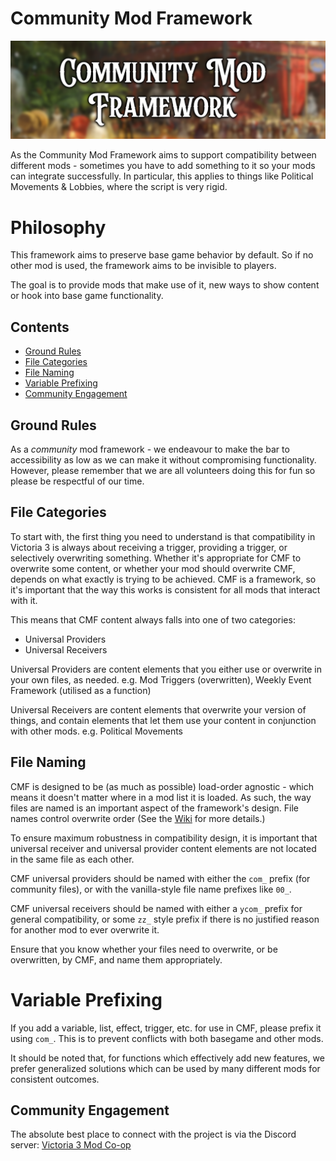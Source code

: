 # Community Mod Framework
![banner.png](../docs/banner.png)

As the Community Mod Framework aims to support compatibility between different mods - sometimes you have to add something to it so your mods can integrate successfully.
In particular, this applies to things like Political Movements & Lobbies, where the script is very rigid.

# Philosophy

This framework aims to preserve base game behavior by default.
So if no other mod is used, the framework aims to be invisible to players.

The goal is to provide mods that make use of it, new ways to show content or hook into base game functionality.

## Contents
* [Ground Rules](#ground-rules)
* [File Categories](#file-categories)
* [File Naming](#file-naming)
* [Variable Prefixing](#variable-prefixing)
* [Community Engagement](#community-engagement)

## Ground Rules

As a *community* mod framework - we endeavour to make the bar to accessibility as low as we can make it without compromising functionality. However, please remember that we are all volunteers doing this for fun so please be respectful of our time.

## File Categories

To start with, the first thing you need to understand is that compatibility in Victoria 3 is always about receiving a trigger, providing a trigger, or selectively overwriting something.
Whether it's appropriate for CMF to overwrite some content, or whether your mod should overwrite CMF, depends on what exactly is trying to be achieved. CMF is a framework, so it's important that the way this works is consistent for all mods that interact with it.

This means that CMF content always falls into one of two categories:
- Universal Providers
- Universal Receivers

Universal Providers are content elements that you either use or overwrite in your own files, as needed. e.g. Mod Triggers (overwritten), Weekly Event Framework (utilised as a function)

Universal Receivers are content elements that overwrite your version of things, and contain elements that let them use your content in conjunction with other mods. e.g. Political Movements

## File Naming

CMF is designed to be (as much as possible) load-order agnostic - which means it doesn't matter where in a mod list it is loaded. As such, the way files are named is an important aspect of the framework's design.
File names control overwrite order (See the [Wiki](https://vic3.paradoxwikis.com/Mod_files_load_order) for more details.)

To ensure maximum robustness in compatibility design, it is important that universal receiver and universal provider content elements are not located in the same file as each other.

CMF universal providers should be named with either the `com_` prefix (for community files),
or with the vanilla-style file name prefixes like `00_`.

CMF universal receivers should be named with either a `ycom_` prefix for general compatibility,
or some `zz_` style prefix if there is no justified reason for another mod to ever overwrite it.

Ensure that you know whether your files need to overwrite, or be overwritten, by CMF, and name them appropriately.

# Variable Prefixing

If you add a variable, list, effect, trigger, etc. for use in CMF, please prefix it using `com_`. This is to prevent conflicts with both basegame and other mods.

It should be noted that, for functions which effectively add new features, we prefer generalized solutions which can be used by many different mods for consistent outcomes.

## Community Engagement

The absolute best place to connect with the project is via the Discord server: [Victoria 3 Mod Co-op](https://discord.gg/XJbqFbHdsM)
